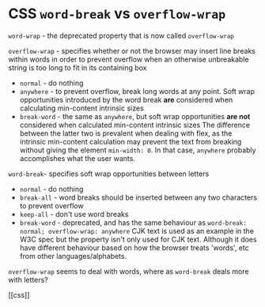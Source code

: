 # CSS `word-break` vs `overflow-wrap`

`word-wrap` - the deprecated property that is now called `overflow-wrap`

`overflow-wrap` - specifies whether or not the browser may insert line breaks within words in order to prevent overflow when an otherwise unbreakable string is too long to fit in its containing box
- `normal` - do nothing
- `anywhere` - to prevent overflow, break long words at any point. Soft wrap opportunities introduced by the word break **are** considered when calculating min-content intrinsic sizes
- `break-word` - the same as `anywhere`, but soft wrap opportunities **are not** considered when calculated min-content intrinsic sizes
The difference between the latter two is prevalent when dealing with flex, as the intrinsic min-content calculation may prevent the text from breaking without giving the element `min-width: 0`. In that case, `anywhere` probably accomplishes what the user wants.

`word-break`- specifies soft wrap opportunities between letters
- `normal` - do nothing
- `break-all` - word breaks should be inserted between any two characters to prevent overflow
- `keep-all` - don't use word breaks
- `break-word` - deprecated, and has the same behaviour as `word-break: normal; overflow-wrap: anywhere`
CJK text is used as an example in the W3C spec but the property isn't only used for CJK text. Although it does have different behaviour based on how the browser treats 'words', etc from other languages/alphabets.

`overflow-wrap` seems to deal with words, where as `word-break` deals more with letters?

[[css]]